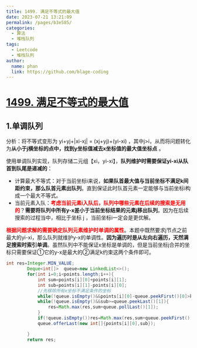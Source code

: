 ```yaml
---
title: 1499. 满足不等式的最大值
date: 2023-07-21 13:21:09
permalink: /pages/b3e585/
categories:
  - 算法
  - 堆栈队列
tags:
  - Leetcode
  - 堆栈队列
author: 
  name: phan
  link: https://github.com/blage-coding
---
```

# [1499. 满足不等式的最大值](https://leetcode.cn/problems/max-value-of-equation/)

## 1.单调队列

分析：将不等式变形为 yi+yj+|xi-xj| = (xj+yj)+(yi-xi) ，其中j>i，从而将问题转化为**从小于j横坐标的点中，找到y坐标值减去x坐标值的最大值坐标点** 。

使用单调队列实现，队列存储二元组【xi，yi-xi】，**队列维护时需要保证yi-xi从队首到队尾是递减的**：

- 计算最大不等式：对于当前坐标i来说，**如果队首最大值与当前坐标不满足k间距约束，那么队首元素出队列**。直到保证此时队首元素一定能够与当前坐标i构成一个最大不等式。
- 当前元素入队：<font color="red">**考虑当前元素i入队后，队列中哪些元素在后续的搜索是无用的**</font>？**需要将队列中所有y-x差小于当前坐标结果的元素j移出队列**。因为在后续搜索的过程当中，相比于坐标 j ，当前坐标i一定会是更优解。

<font color="red">**根据问题求解的需要确定队列元素维护时单调的属性**</font>。本题中既然要求j节点之前最大的yi-xi，那么队列就维护y-x的单调性。**因为遍历时是从左向右遍历，天然满足搜索时索引单调**。虽然队列中不能保证x坐标是单调的，但是当前坐标j合并的坐标只需要保证①它的y-x是最大的②满足k约束这两个条件即可。

```java
int res=Integer.MIN_VALUE;
        Deque<int[]>  queue=new LinkedList<>();
        for(int i=0;i<points.length;i++){
            int sum=points[i][0]+points[i][1];
            int sub=points[i][1]-points[i][0];
            //先移除所有x坐标不满足条件的坐标
            while(!queue.isEmpty()&&points[i][0]-queue.peekFirst()[0]>k) queue.pollFirst();
            while(!queue.isEmpty()&&sub>=queue.peekLast()[1]){
                res=Math.max(res,sum+queue.pollLast()[1]);
            }
            if(!queue.isEmpty())res=Math.max(res,sum+queue.peekFirst()[1]);
            queue.offerLast(new int[]{points[i][0],sub});

        }
        return res;
```

